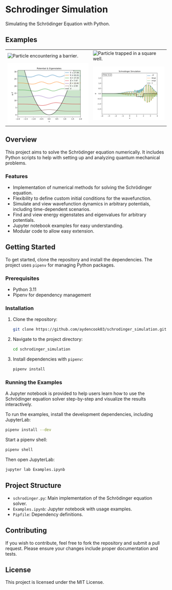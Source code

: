# Schrodinger Simulation

Simulating the Schrödinger Equation with Python.

## Examples

|                                                           |                                                          |
|-----------------------------------------------------------|----------------------------------------------------------|
| ![Particle encountering a barrier.](./images/barrier.gif) | ![Particle trapped in a square well.](./images/well.gif) |
| ![Harmonic oscillator eigenstates.](./images/harmonic_eigenstates.png) | ![Particle encountering a hole.](./images/hole.png) |

## Overview

This project aims to solve the Schrödinger equation numerically. It includes Python scripts to help with setting up and analyzing quantum mechanical problems.

### Features

- Implementation of numerical methods for solving the Schrödinger equation.
- Flexibility to define custom initial conditions for the wavefunction.
- Simulate and view wavefunction dynamics in arbitrary potentials, including time-dependent scenarios.
- Find and view energy eigenstates and eigenvalues for arbitrary potentials.
- Jupyter notebook examples for easy understanding.
- Modular code to allow easy extension.

## Getting Started

To get started, clone the repository and install the dependencies. The project uses `pipenv` for managing Python packages.

### Prerequisites

- Python 3.11
- Pipenv for dependency management

### Installation

1. Clone the repository:

   ```bash
   git clone https://github.com/aydencook03/schrodinger_simulation.git
   ```

2. Navigate to the project directory:

   ```bash
   cd schrodinger_simulation
   ```

3. Install dependencies with `pipenv`:

   ```bash
   pipenv install
   ```

### Running the Examples

A Jupyter notebook is provided to help users learn how to use the Schrödinger equation solver step-by-step and visualize the results interactively.

To run the examples, install the development dependencies, including JupyterLab:

```bash
pipenv install --dev
```

Start a pipenv shell:

```bash
pipenv shell
```

Then open JupyterLab:

```bash
jupyter lab Examples.ipynb
```

## Project Structure

- `schrodinger.py`: Main implementation of the Schrödinger equation solver.
- `Examples.ipynb`: Jupyter notebook with usage examples.
- `Pipfile`: Dependency definitions.

## Contributing

If you wish to contribute, feel free to fork the repository and submit a pull request. Please ensure your changes include proper documentation and tests.

## License

This project is licensed under the MIT License.
